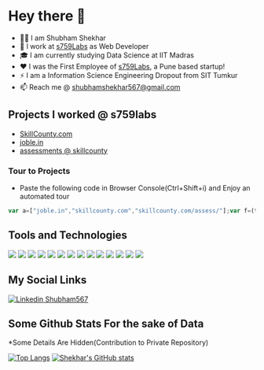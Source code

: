 
# Hey there 👋
- 🙋‍♂️ I am  Shubham Shekhar
- 🔭 I work at [s759Labs](https://s759labs.com) as Web Developer
- 🎓 I am currently studying Data Science at IIT Madras
- ❤️ I was the First Employee of [s759Labs](https://s759labs.com), a Pune based startup! 
- ⚡ I am a Information Science Engineering Dropout from SIT Tumkur
- 📫 Reach me @ shubhamshekhar567@gmail.com


## Projects I worked @ s759labs
- [SkillCounty.com](https://skillcounty.com)
- [joble.in](https://joble.in)
- [assessments @ skillcounty](https://www.skillcounty.com/assess/)

### Tour to Projects
- Paste the following code in Browser Console(Ctrl+Shift+i) and Enjoy an automated tour
```Javascript
var a=["joble.in","skillcounty.com","skillcounty.com/assess/"];var f=(t)=>()=>{a.length>0?window.open("https://"+a.pop(),"_blank"):t&&clearInterval(t)};f()();var t=setInterval(f(t),10000);
```


## Tools and Technologies
![](https://img.shields.io/badge/-ReactJs-informational?style=flat&logo=react&logoColor=white&color=1A1B27)
![](https://img.shields.io/badge/-Javascript-informational?style=flat&logo=javascript&logoColor=white&color=1A1B27)
![](https://img.shields.io/badge/-Python-informational?style=flat&logo=python&logoColor=white&color=1A1B27)
![](https://img.shields.io/badge/-Shell_Script-informational?style=flat&logo=shell&logoColor=white&color=1A1B27)
![](https://img.shields.io/badge/-SQL-informational?style=flat&logo=mysql&logoColor=white&color=1A1B27)
![](https://img.shields.io/badge/-MongoDB-informational?style=flat&logo=mongodb&logoColor=white&color=1A1B27)
![](https://img.shields.io/badge/-Redux-informational?style=flat&logo=redux&logoColor=white&color=1A1B27)
![](https://img.shields.io/badge/-Java-informational?style=flat&logo=java&logoColor=white&color=1A1B27)
![](https://img.shields.io/badge/-Typescript-informational?style=flat&logo=typescript&logoColor=white&color=1A1B27)
![](https://img.shields.io/badge/-C++-informational?style=flat&logo=c&logoColor=white&color=1A1B27)
![](https://img.shields.io/badge/-WebAPIs-informational?style=flat&logo=rest&logoColor=white&color=1A1B27)
![](https://img.shields.io/badge/-NextJs-informational?style=flat&logo=vercel&logoColor=white&color=1A1B27)
![](https://img.shields.io/badge/-nginx-informational?style=flat&logo=nginx&logoColor=white&color=1A1B27)
![](https://img.shields.io/badge/-WebStorm-informational?style=flat&logo=webstorm&logoColor=white&color=1A1B27)

## My Social Links
[![Linkedin](https://i.stack.imgur.com/gVE0j.png) Shubham567](https://www.linkedin.com/in/shubham567)


## Some Github Stats For the sake of Data
*Some Details Are Hidden(Contribution to Private Repository)


[![Top Langs](https://github-readme-stats.vercel.app/api/top-langs/?username=shubham567&theme=tokyonight&count_private=true&layout=compact&langs_count=8)](https://github.com/Shubham567/)
[![Shekhar's GitHub stats](https://github-readme-stats.vercel.app/api?username=shubham567&theme=tokyonight&count_private=true&show_icons=true)](https://github.com/Shubham567/)


